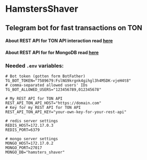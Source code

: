# HamstersShaver

## Telegram bot for fast transactions on TON

#### About REST API for TON API interaction read [here](./rest_api/README.md)
#### About REST API for for MongoDB read [here](./rest_api_mongo/README.md)

### Needed `.env` variables:

```dotenv
# Bot token (gotten form BotFather)
TG_BOT_TOKEN="7589679:FslNG9krgnk4gihgl3h4MSDK-vjeH4t8"
# comma-separated allowed users' IDs
TG_BOT_ALLOWED_USERS="123456789,012345678"

# My REST API for TON API
REST_API_TON_API_HOST="https://domain.com"
# Key for my REST API for TON API
REST_API_TON_API_KEY="your-own-key-for-your-rest-api"

# redis server settings
REDIS_HOST=172.17.0.3
REDIS_PORT=6379

# mongo server settings
MONGO_HOST=172.17.0.2
MONGO_PORT=27017
MONGO_DB="hamsters_shaver"

```
